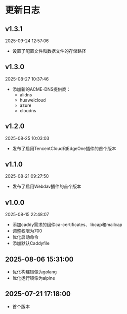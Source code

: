 # 更新日志

## v1.3.1

2025-09-24 12:57:06

- 设置了配置文件和数据文件的存储路径

## v1.3.0

2025-08-27 10:37:46

- 添加新的ACME-DNS提供商：
  - alidns
  - huaweicloud
  - azure
  - cloudns

## v1.2.0

2025-08-25 10:03:03

- 发布了启用TencentCloud和EdgeOne插件的首个版本

## v1.1.0

2025-08-21 09:27:50

- 发布了启用Webdav插件的首个版本

## v1.0.0

2025-08-15 22:48:07

- 添加caddy需求的组件ca-certificates、libcap和mailcap
- 调整权限为700
- 优化启动命令
- 添加默认Caddyfile

## 2025-08-06 15:31:00

- 优化构建镜像为golang
- 优化运行镜像为alpine

## 2025-07-21 17:18:00

- 首个版本
